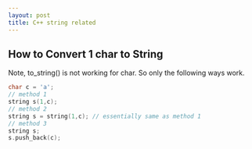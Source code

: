 ```yaml
---
layout: post
title: C++ string related
---
```


## How to Convert 1 char to String

Note, to_string() is not working for char. So only the following ways work.

```c++
char c = 'a';
// method 1
string s(1,c);
// method 2
string s = string(1,c); // essentially same as method 1
// method 3
string s;
s.push_back(c);
```
